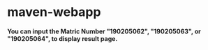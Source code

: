 # maven-webapp

**You can input the Matric Number "190205062", "190205063", or "190205064", to display result page.**